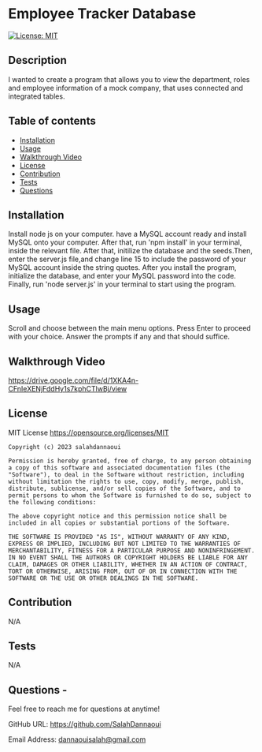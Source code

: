 # Employee Tracker Database

[![License: MIT](https://img.shields.io/badge/License-MIT-yellow.svg)](https://opensource.org/licenses/MIT)

## Description
I wanted to create a program that allows you to view the department, roles and employee information of a mock company, that uses connected and integrated tables.

## Table of contents
- [Installation](#installation)
- [Usage](#usage)
- [Walkthrough Video](#walkthrough-video)
- [License](#license)
- [Contribution](#contribution)
- [Tests](#tests)
- [Questions](#questions)
 

## Installation
Install node js on your computer. have a MySQL account ready and install MySQL onto your computer. After that, run 'npm install' in your terminal, inside the relevant file. After that, initilize the database and the seeds.Then, enter the server.js file,and change line 15 to include the password of your MySQL account inside the string quotes. After you install the program, initialize the database, and enter your MySQL password into the code. Finally, run 'node server.js' in your terminal to start using the program.

## Usage
Scroll and choose between the main menu options. Press Enter to proceed with your choice. Answer the prompts if any and that should suffice.

## Walkthrough Video
https://drive.google.com/file/d/1XKA4n-CFnIeXENjFddHy1s7kphCTlwBj/view
## License
MIT License https://opensource.org/licenses/MIT

    Copyright (c) 2023 salahdannaoui
    
    Permission is hereby granted, free of charge, to any person obtaining a copy of this software and associated documentation files (the "Software"), to deal in the Software without restriction, including without limitation the rights to use, copy, modify, merge, publish, distribute, sublicense, and/or sell copies of the Software, and to permit persons to whom the Software is furnished to do so, subject to the following conditions:
    
    The above copyright notice and this permission notice shall be included in all copies or substantial portions of the Software.
    
    THE SOFTWARE IS PROVIDED "AS IS", WITHOUT WARRANTY OF ANY KIND, EXPRESS OR IMPLIED, INCLUDING BUT NOT LIMITED TO THE WARRANTIES OF MERCHANTABILITY, FITNESS FOR A PARTICULAR PURPOSE AND NONINFRINGEMENT. IN NO EVENT SHALL THE AUTHORS OR COPYRIGHT HOLDERS BE LIABLE FOR ANY CLAIM, DAMAGES OR OTHER LIABILITY, WHETHER IN AN ACTION OF CONTRACT, TORT OR OTHERWISE, ARISING FROM, OUT OF OR IN CONNECTION WITH THE SOFTWARE OR THE USE OR OTHER DEALINGS IN THE SOFTWARE.

## Contribution
N/A 

## Tests
N/A 

## Questions - 
  
Feel free to reach me for questions at anytime!

  GitHub URL: https://github.com/SalahDannaoui 


  Email Address: dannaouisalah@gmail.com